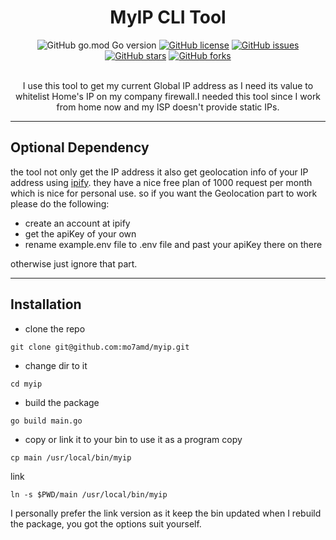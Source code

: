 <div align="center">
  <h1>
    MyIP CLI Tool
  </h1>
  <div align="center">
    <img alt="GitHub go.mod Go version" src="https://img.shields.io/github/go-mod/go-version/mo7amd/myip">
    <a href="https://github.com/mo7amd/myip/blob/master/LICENSE"><img alt="GitHub license" src="https://img.shields.io/github/license/mo7amd/myip"></a>
    <a href="https://github.com/mo7amd/myip/issues"><img alt="GitHub issues" src="https://img.shields.io/github/issues/mo7amd/myip"></a>
    <div>
      <a href="https://github.com/mo7amd/myip/stargazers"><img alt="GitHub stars" src="https://img.shields.io/github/stars/mo7amd/myip"></a>
      <a href="https://github.com/mo7amd/myip/network"><img alt="GitHub forks" src="https://img.shields.io/github/forks/mo7amd/myip"></a>
    </div>
  </div>
  <br>
  <p>
    I use this tool to get my current Global IP address as I need its value to whitelist Home's IP on my company firewall.I needed this tool since I work from home now and my ISP doesn't provide static IPs.
  </p>
</div>
  <hr>

## Optional Dependency

the tool not only get the IP address it also get geolocation info of your IP address using [ipify](https://geo.ipify.org/). they have a nice free plan of 1000 request per month which is nice for personal use.
so if you want the Geolocation part to work please do the following:
- create an account at ipify
- get the apiKey of your own
- rename example.env file to .env file and past your apiKey there on there


otherwise just ignore that part.

- - -

## Installation
- clone the repo
```
git clone git@github.com:mo7amd/myip.git
```
- change dir to it
```
cd myip
```
- build the package
```
go build main.go
```
- copy or link it to your bin to use it as a program
copy
```
cp main /usr/local/bin/myip
```
link
```
ln -s $PWD/main /usr/local/bin/myip
```

I personally prefer the link version as it keep the bin updated when I rebuild the package, you got the options suit yourself.